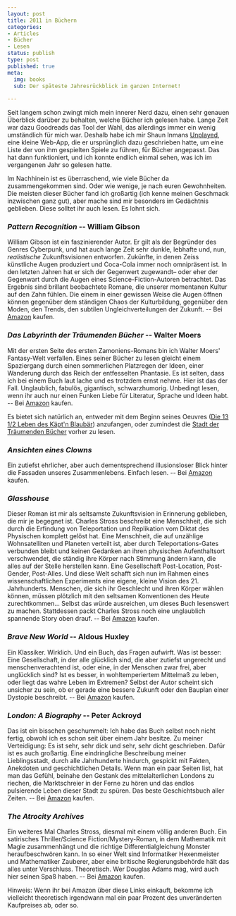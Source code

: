 ```yaml
---
layout: post
title: 2011 in Büchern
categories:
- Articles
- Bücher
- Lesen
status: publish
type: post
published: true
meta:
  img: books
  sub: Der späteste Jahresrückblick im ganzen Internet!
  
---
```

Seit langem schon zwingt mich mein innerer Nerd dazu, einen sehr genauen Überblick darüber zu behalten, welche Bücher ich gelesen habe. Lange Zeit war dazu Goodreads das Tool der Wahl, das allerdings immer ein wenig umständlich für mich war. Deshalb habe ich mir Shaun Inmans [Unplayed](http://shauninman.com/archive/2011/04/18/unplayed), eine kleine Web-App, die er ursprünglich dazu geschrieben hatte, um eine Liste der von ihm gespielten Spiele zu führen, für Bücher angepasst. Das hat dann funktioniert, und ich konnte endlich einmal sehen, was ich im vergangenen Jahr so gelesen hatte.

Im Nachhinein ist es überraschend, wie viele Bücher da zusammengekommen sind. Oder wie wenige, je nach euren Gewohnheiten. Die meisten dieser Bücher fand ich großartig (ich kenne meinen Geschmack inzwischen ganz gut), aber mache sind mir besonders im Gedächtnis geblieben. Diese solltet ihr auch lesen. Es lohnt sich.

### *Pattern Recognition* -- William Gibson 

William Gibson ist ein faszinierender Autor. Er gilt als der Begründer des Genres Cyberpunk, und hat auch lange Zeit sehr dunkle, lebhafte und, nun, *realistische* Zukunftsvisionen entworfen. Zukünfte, in denen Zeiss künstliche Augen produziert und Coca-Cola immer noch omnipräsent ist. In den letzten Jahren hat er sich der Gegenwert zugewandt– oder eher der Gegenwart durch die Augen eines Science-Fiction-Autoren betrachtet. Das Ergebnis sind brillant beobachtete Romane, die unserer momentanen Kultur auf den Zahn fühlen. Die einem in einer gewissen Weise die Augen öffnen können gegenüber dem ständigen Chaos der Kulturbildung, gegenüber den Moden, den Trends, den subtilen Ungleichverteilungen der Zukunft.
-- Bei [Amazon](http://www.amazon.de/gp/product/0425198685?tag=lumenlog-21) kaufen.

### *Das Labyrinth der Träumenden Bücher* -- Walter Moers

Mit der ersten Seite des ersten Zamoniens-Romans bin ich Walter Moers' Fantasy-Welt verfallen. Eines seiner Bücher zu lesen gleicht einem Spaziergang durch einen sommerlichen Platzregen der Ideen, einer  Wanderung durch das Reich der entfesselten Phantasie. Es ist selten, dass ich bei einem Buch laut lache und es trotzdem ernst nehme. Hier ist das der Fall. Unglaublich, fabulös, gigantisch, schwarzhumorig. Unbedingt lesen, wenn ihr auch nur einen Funken Liebe für Literatur, Sprache und Ideen habt.
-- Bei [Amazon](http://www.amazon.de/Das-Labyrinth-Tr%C3%A4umenden-B%C3%BCcher-Roman/dp/3813503933?tag=lumenlog-21) kaufen.

Es bietet sich natürlich an, entweder mit dem Beginn seines Oeuvres ([Die 13 1/2 Leben des Käpt'n Blaubär](http://www.amazon.de/Die-13-Leben-K%C3%A4ptn-Blaub%C3%A4r/dp/344245381X?tag=lumenlog-21)) anzufangen, oder zumindest die [Stadt der Träumenden Bücher](http://www.amazon.de/Die-Stadt-Tr%C3%A4umenden-B%C3%BCcher-Mythenmetz/dp/3492045499?tag=lumenlog-21) vorher zu lesen.

### *Ansichten eines Clowns*

Ein zutiefst ehrlicher, aber auch dementsprechend illusionsloser Blick hinter die Fassaden unseres Zusammenlebens. Einfach lesen.
-- Bei [Amazon](http://www.amazon.de/Ansichten-eines-Clowns-Heinrich-B%C3%B6ll/dp/3423004002?tag=lumenlog-21) kaufen.

### *Glasshouse*

Dieser Roman ist mir als seltsamste Zukunftsvision in Erinnerung geblieben, die mir je begegnet ist. Charles Stross beschreibt eine Menschheit, die sich durch die Erfindung von Teleportation und Replikation vom Diktat des Physischen komplett gelöst hat. Eine Menschheit, die auf unzählige Wohnsatelliten und Planeten verteilt ist, aber durch Teleportations-Gates verbunden bleibt und keinen Gedanken an ihren physischen Aufenthaltsort verschwendet, die ständig ihre Körper nach Stimmung ändern kann, die alles auf der Stelle herstellen kann. Eine Gesellschaft Post-Location, Post-Gender, Post-Alles. Und diese Welt schafft sich nun im Rahmen eines wissenschaftlichen Experiments eine eigene, kleine Vision des 21. Jahrhunderts. Menschen, die sich ihr Geschlecht und ihren Körper wählen können, müssen plötzlich mit den seltsamen Konventionen des Heute zurechtkommen... Selbst das würde ausreichen, um dieses Buch lesenswert zu machen. Stattdessen packt Charles Stross noch eine unglaublich spannende Story oben drauf.
-- Bei [Amazon](http://www.amazon.de/Glasshouse-Charles-Stross/dp/0441015085?tag=lumenlog-21) kaufen.

### *Brave New World* -- Aldous Huxley

Ein Klassiker. Wirklich. Und ein Buch, das Fragen aufwirft. Was ist besser: Eine Gesellschaft, in der alle glücklich sind, die aber zutiefst ungerecht und menschenverachtend ist, oder eine, in der Menschen zwar frei, aber unglücklich sind? Ist es besser, in wohltemperiertem Mittelmaß zu leben, oder liegt das wahre Leben im Extremen? Selbst der Autor scheint sich unsicher zu sein, ob er gerade eine bessere Zukunft oder den Bauplan einer Dystopie beschreibt. 
-- Bei [Amazon](http://www.amazon.de/Brave-New-World-Aldous-Huxley/dp/0099477467?tag=lumenlog-21) kaufen.

### *London: A Biography* -- Peter Ackroyd

Das ist ein bisschen geschummelt: Ich habe das Buch selbst noch nicht fertig, obwohl ich es schon seit über einem Jahr besitze. Zu meiner Verteidigung: Es ist sehr, sehr dick und sehr, sehr dicht geschrieben. Dafür ist es auch großartig. Eine eindringliche Beschreibung meiner Lieblingsstadt, durch alle Jahrhunderte hindurch, gespickt mit Fakten, Anekdoten und geschichtlichen Details. Wenn man ein paar Seiten list, hat man das Gefühl, beinahe den Gestank des mittelalterlichen Londons zu riechen, die Marktschreier in der Ferne zu hören und das endlos pulsierende Leben dieser Stadt zu spüren. Das beste Geschichtsbuch aller Zeiten.
-- Bei [Amazon](http://www.amazon.de/London-Biography-Peter-Ackroyd/dp/0385497717?tag=lumenlog-21) kaufen.

### *The Atrocity Archives*

Ein weiteres Mal Charles Stross, diesmal mit einem völlig anderen Buch. Ein satirisches Thriller/Science Fiction/Mystery-Roman, in dem Mathematik mit Magie zusammenhängt und die richtige Differentialgleichung Monster heraufbeschwören kann. In so einer Welt sind Informatiker Hexenmeister und Mathematiker Zauberer, aber eine britische Regierungsbehörde hält das alles unter Verschluss. Theoretisch. Wer Douglas Adams mag, wird auch hier seinen Spaß haben.
-- Bei [Amazon](http://www.amazon.de/Atrocity-Archives-Charles-Stross/dp/0441016685?tag=lumenlog-21) kaufen.

Hinweis: Wenn ihr bei Amazon über diese Links einkauft, bekomme ich vielleicht theoretisch irgendwann mal ein paar Prozent des unveränderten Kaufpreises ab, oder so.
